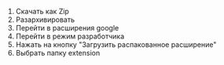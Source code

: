 1. Скачать как Zip
2. Разархивировать
3. Перейти в расширения google
4. Перейти в режим разработчика
5. Нажать на кнопку "Загрузить распакованное расширение"
6. Выбрать папку extension
